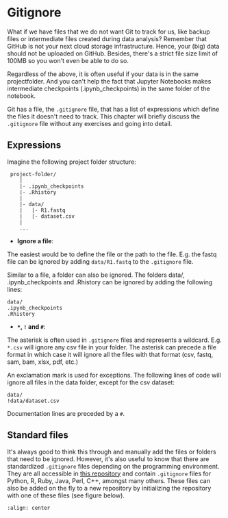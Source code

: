 
# Gitignore
What if we have files that we do not want Git to track for us, like backup files or intermediate files created during data analysis? Remember that GitHub is not your next cloud storage infrastructure. Hence, your (big) data should not be uploaded on GitHub. Besides, there's a strict file size limit of 100MB so you won't even be able to do so. 

Regardless of the above, it is often useful if your data is in the same projectfolder. And you can't help the fact that Jupyter Notebooks makes intermediate checkpoints (.ipynb_checkpoints) in the same folder of the notebook. 

Git has a file, the `.gitignore` file, that has a list of expressions which define the files it doesn't need to track. This chapter will briefly discuss the `.gitignore` file without any exercises and going into detail. 

## Expressions
Imagine the following project folder structure:

```
 project-folder/
    |
    |- .ipynb_checkpoints
    |- .Rhistory
    |
    |- data/
    |   |- R1.fastq
    |   |- dataset.csv
    |
    ...
```

- **Ignore a file**:

The easiest would be to define the file or the path to the file. E.g. the fastq file can be ignored by adding `data/R1.fastq` to the `.gitignore` file. 

Similar to a file, a folder can also be ignored. The folders data/, .ipynb_checkpoints and .Rhistory can be ignored by adding the following lines:
```
data/
.ipynb_checkpoints
.Rhistory
``` 

- **`*`, `!` and `#`**:

The asterisk is often used in `.gitignore` files and represents a wildcard. E.g. `*.csv` will ignore any csv file in your folder. The asterisk can precede a file format in which case it will ignore all the files with that format (csv, fastq, sam, bam, xlsx, pdf, etc.) 

An exclamation mark is used for exceptions. The following lines of code will ignore all files in the data folder, except for the csv dataset:
```
data/
!data/dataset.csv
```

Documentation lines are preceded by a `#`. 

## Standard files

It's always good to think this through and manually add the files or folders that need to be ignored. However, it's also useful to know that there are standardized `.gitignore` files depending on the programming environment. They are all accessible in [this repository](https://github.com/github/gitignore) and contain `.gitignore` files for Python, R, Ruby, Java, Perl, C++, amongst many others. These files can also be added on the fly to a new repository by initializing the repository with one of these files (see figure below). 


```{image} ../img/git/gitignore.PNG
:align: center
```
